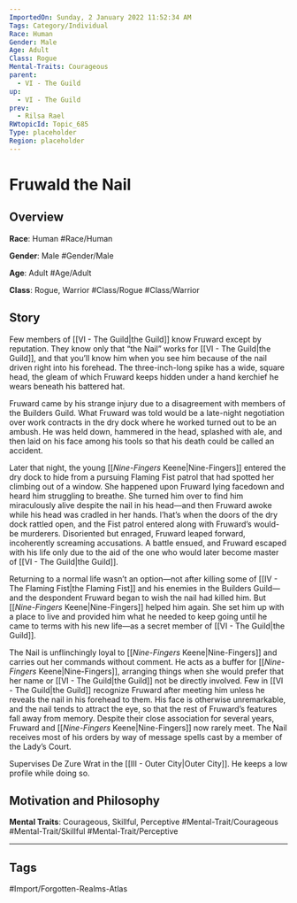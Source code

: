 ```yaml
---
ImportedOn: Sunday, 2 January 2022 11:52:34 AM
Tags: Category/Individual
Race: Human
Gender: Male
Age: Adult
Class: Rogue
Mental-Traits: Courageous
parent:
  - VI - The Guild
up:
  - VI - The Guild
prev:
  - Rilsa Rael
RWtopicId: Topic_685
Type: placeholder
Region: placeholder
---
```

# Fruwald the Nail
## Overview
**Race**: Human
#Race/Human

**Gender**: Male
#Gender/Male

**Age**: Adult
#Age/Adult

**Class**: Rogue, Warrior
#Class/Rogue #Class/Warrior

## Story
Few members of [[VI - The Guild|the Guild]] know Fruward except by reputation. They know only that “the Nail” works for [[VI - The Guild|the Guild]], and that you’ll know him when you see him because of the nail driven right into his forehead. The three-inch-long spike has a wide, square head, the gleam of which Fruward keeps hidden under a hand kerchief he wears beneath his battered hat.

Fruward came by his strange injury due to a disagreement with members of the Builders Guild. What Fruward was told would be a late-night negotiation over work contracts in the dry dock where he worked turned out to be an ambush. He was held down, hammered in the head, splashed with ale, and then laid on his face among his tools so that his death could be called an accident.

Later that night, the young [[_Nine-Fingers_ Keene|Nine-Fingers]] entered the dry dock to hide from a pursuing Flaming Fist patrol that had spotted her climbing out of a window. She happened upon Fruward lying facedown and heard him struggling to breathe. She turned him over to find him miraculously alive despite the nail in his head—and then Fruward awoke while his head was cradled in her hands. l’hat’s when the doors of the dry dock rattled open, and the Fist patrol entered along with Fruward’s would-be murderers. Disoriented but enraged, Fruward leaped forward, incoherently screaming accusations. A battle ensued, and Fruward escaped with his life only due to the aid of the one who would later become master of [[VI - The Guild|the Guild]].

Returning to a normal life wasn’t an option—not after killing some of [[IV - The Flaming Fist|the Flaming Fist]] and his enemies in the Builders Guild—and the despondent Fruward began to wish the nail had killed him. But [[_Nine-Fingers_ Keene|Nine-Fingers]] helped him again. She set him up with a place to live and provided him what he needed to keep going until he came to terms with his new life—as a secret member of [[VI - The Guild|the Guild]].

The Nail is unflinchingly loyal to [[_Nine-Fingers_ Keene|Nine-Fingers]] and carries out her commands without comment. He acts as a buffer for [[_Nine-Fingers_ Keene|Nine-Fingers]], arranging things when she would prefer that her name or [[VI - The Guild|the Guild]] not be directly involved. Few in [[VI - The Guild|the Guild]] recognize Fruward after meeting him unless he reveals the nail in his forehead to them. His face is otherwise unremarkable, and the nail tends to attract the eye, so that the rest of Fruward’s features fall away from memory. Despite their close association for several years, Fruward and [[_Nine-Fingers_ Keene|Nine-Fingers]] now rarely meet. The Nail receives most of his orders by way of message spells cast by a member of the Lady’s Court.

Supervises De Zure Wrat in the [[III - Outer City|Outer City]]. He keeps a low profile while doing so.

## Motivation and Philosophy
**Mental Traits**: Courageous, Skillful, Perceptive
#Mental-Trait/Courageous #Mental-Trait/Skillful #Mental-Trait/Perceptive


---
## Tags
#Import/Forgotten-Realms-Atlas

